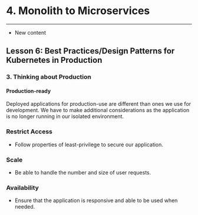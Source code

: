 # 4. Monolith to Microservices 
___
* New content 

## Lesson 6: Best Practices/Design Patterns for Kubernetes in Production

### 3. Thinking about Production

#### Production-ready
Deployed applications for production-use are different than ones we use for development. We have to make additional considerations as the application is no longer running in our isolated environment.

### Restrict Access
* Follow properties of least-privilege to secure our application.
### Scale
* Be able to handle the number and size of user requests.
### Availability
* Ensure that the application is responsive and able to be used when needed.

